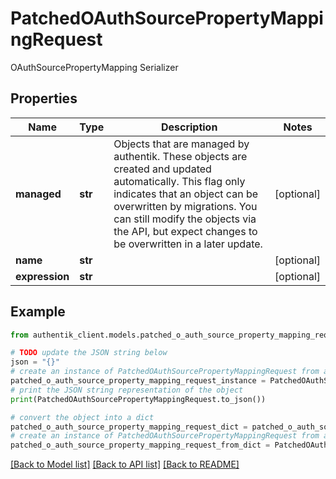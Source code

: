 # PatchedOAuthSourcePropertyMappingRequest

OAuthSourcePropertyMapping Serializer

## Properties

Name | Type | Description | Notes
------------ | ------------- | ------------- | -------------
**managed** | **str** | Objects that are managed by authentik. These objects are created and updated automatically. This flag only indicates that an object can be overwritten by migrations. You can still modify the objects via the API, but expect changes to be overwritten in a later update. | [optional] 
**name** | **str** |  | [optional] 
**expression** | **str** |  | [optional] 

## Example

```python
from authentik_client.models.patched_o_auth_source_property_mapping_request import PatchedOAuthSourcePropertyMappingRequest

# TODO update the JSON string below
json = "{}"
# create an instance of PatchedOAuthSourcePropertyMappingRequest from a JSON string
patched_o_auth_source_property_mapping_request_instance = PatchedOAuthSourcePropertyMappingRequest.from_json(json)
# print the JSON string representation of the object
print(PatchedOAuthSourcePropertyMappingRequest.to_json())

# convert the object into a dict
patched_o_auth_source_property_mapping_request_dict = patched_o_auth_source_property_mapping_request_instance.to_dict()
# create an instance of PatchedOAuthSourcePropertyMappingRequest from a dict
patched_o_auth_source_property_mapping_request_from_dict = PatchedOAuthSourcePropertyMappingRequest.from_dict(patched_o_auth_source_property_mapping_request_dict)
```
[[Back to Model list]](../README.md#documentation-for-models) [[Back to API list]](../README.md#documentation-for-api-endpoints) [[Back to README]](../README.md)


